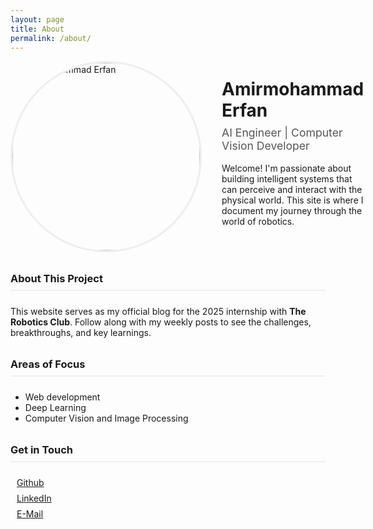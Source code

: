```yaml
---
layout: page
title: About
permalink: /about/
---
```


<style>
  .about-container {
    max-width: 800px;
    margin: auto;
  }
  .about-header {
    display: flex;
    align-items: center;
    gap: 2rem;
    margin-bottom: 2rem;
  }
  .profile-pic img {
    width: 300px;
    height: "auto";
    border-radius: 50%; /* Makes the image round */
    object-fit: contain;
    border: 3px solid #eee;
  }
  .intro-text h1 {
    margin-top: 0;
    margin-bottom: 0.5rem;
  }
  .intro-text .tagline {
    font-size: 1.1rem;
    color: #555;
    margin-top: 0;
  }
  .section-title {
    border-bottom: 2px solid #eee;
    padding-bottom: 0.5rem;
    margin-top: 2rem;
    margin-bottom: 1.5rem;
  }
  .contact-links ul {
    list-style-type: none;
    padding: 0;
  }
  .contact-links ul li {
    margin-bottom: 0.5rem;
  }
  .contact-links .fab, .contact-links .fas {
    width: 20px;
    text-align: center;
    margin-right: 10px;
    color: #333;
  }
</style>

<div class="about-container">

  <div class="about-header">
    <div class="profile-pic">
    <img src="/2025-internship-Amirmohammad_Erfan/assets/images/profile.png" alt="Amirmohammad Erfan">
    </div>
    <div class="intro-text">
      <h1>Amirmohammad Erfan</h1>
      <p class="tagline">AI Engineer | Computer Vision Developer</p>
      <p>Welcome! I'm passionate about building intelligent systems that can perceive and interact with the physical world. This site is where I document my journey through the world of robotics.</p>
    </div>
  </div>

  <h3 class="section-title">About This Project</h3>
  <p>
    This website serves as my official blog for the 2025 internship with <strong>The Robotics Club</strong>. Follow along with my weekly posts to see the challenges, breakthroughs, and key learnings.
  </p>

  <h3 class="section-title">Areas of Focus</h3>
  <ul>
    <li>Web development</li>
    <li>Deep Learning</li>
    <li>Computer Vision and Image Processing</li>
  </ul>

  <h3 class="section-title">Get in Touch</h3>
  <div class="contact-links">
    <ul>
      <li><i class="fab fa-github"></i><a href="https://github.com/amirmerfan" target="_blank">Github</a></li>
      <li><i class="fab fa-linkedin"></i><a href="https://linkedin.com/in/amirerf" target="_blank">LinkedIn</a></li>
      <li><i class="fas fa-envelope"></i><a href="mailto:amirmohammaderfan@gmail.com">E-Mail</a></li>
    </ul>
  </div>

</div>